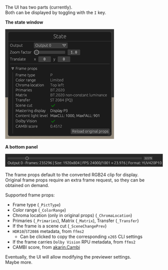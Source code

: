 The UI has two parts (currently).  
Both can be displayed by toggling with the `I` key.

**The state window**  

![State window](/assets/01gui.jpg?raw=true "State window")

**A bottom panel**  

![Bottom panel](/assets/02clipinfo.jpg?raw=true "Bottom panel")

The frame props default to the converted RGB24 clip for display.  
Original frame props require an extra frame request, so they can be obtained on demand.  

Supported frame props:
- Frame type (`_PictType`)
- Color range (`_ColorRange`)
- Chroma location (only in original props) (`_ChromaLocation`)
- Primaries (`_Primaries`), Matrix (`_Matrix`), Transfer (`_Transfer`)
- If the frame is a scene cut (`_SceneChangePrev`)
- `HDR10`/`ST2086` metadata, from `ffms2`
    - Can be clicked to copy the corresponding `x265` CLI settings
- If the frame carries `Dolby Vision` RPU metadata, from `ffms2`
- CAMBI score, from [akarin.Cambi](https://github.com/AkarinVS/vapoursynth-plugin)

Eventually, the UI will allow modifying the previewer settings.  
Maybe more.
